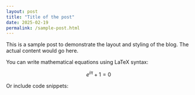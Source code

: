 ```yaml
---
layout: post
title: "Title of the post"
date: 2025-02-19
permalink: /sample-post.html
---
```


This is a sample post to demonstrate the layout and styling of the blog. The actual content would go here.

You can write mathematical equations using LaTeX syntax:

$$
e^{i\pi} + 1 = 0
$$

Or include code snippets:
